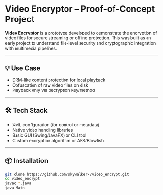 # Video Encryptor – Proof-of-Concept Project

**Video Encryptor** is a prototype developed to demonstrate the encryption of video files for secure streaming or offline protection. This was built as an early project to understand file-level security and cryptographic integration with multimedia pipelines.

---

## 💡 Use Case

- DRM-like content protection for local playback
- Obfuscation of raw video files on disk
- Playback only via decryption key/method

---

## 🛠️ Tech Stack

- XML configuration (for control or metadata)
- Native video handling libraries
- Basic GUI (Swing/JavaFX) or CLI tool
- Custom encryption algorithm or AES/Blowfish

---

## 📦 Installation


```bash
git clone https://github.com/skywalker-/video_encrypt.git
cd video_encrypt
javac *.java
java Main
